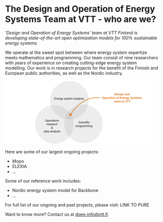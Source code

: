 # The Design and Operation of Energy Systems Team at VTT - who are we?

*'Design and Operation of Energy Systems' team at VTT Finland is developing state-of-the-art open optimization models for 100% sustainable energy systems*



We operate at the sweet spot between where energy system expertize meets mathematics and programming. Our team consist of nine researchers with years of experience on creating cutting-edge energy system modelling. Our work is in research projects for the benefit of the Finnish and European public authorities, as well as the Nordic industry.


![whoarewe](assets/whoarewe.svg)

 Here are some of our largest ongoing projects:

- Mopo
- ELEXIA
- ...

Some of our reference work includes:

- Nordic energy system model for Backbone
- ...

For full list of our ongoing and past projects, please visit: LINK TO PURE

Want to know more? Contact us at [does-info@vtt.fi](mailto:does-info@vtt.fi)
